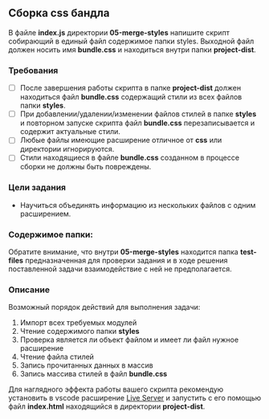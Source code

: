 ## Сборка css бандла

В файле **index.js** директории **05-merge-styles** напишите скрипт собирающий в единый файл содержимое папки styles. Выходной файл должен носить имя **bundle.css** и находиться внутри папки **project-dist**.

### Требования

- [ ] После завершения работы скрипта в папке **project-dist** должен находиться файл **bundle.css** содержащий стили из всех файлов папки **styles**.
- [ ] При добавлении/удалении/изменении файлов стилей в папке **styles** и повторном запуске скрипта файл **bundle.css** перезаписывается и содержит актуальные стили.
- [ ] Любые файлы имеющие расширение отличное от **css** или директории игнорируются.
- [ ] Стили находящиеся в файле **bundle.css** созданном в процессе сборки не должны быть повреждены. 

### Цели задания

- Научиться объединять информацию из нескольких файлов с одним расширением.

### Содержимое папки:
Обратите внимание, что внутри **05-merge-styles** находится папка **test-files** предназначенная для проверки задания и в ходе решения поставленной задачи взаимодействие с ней не предполагается.
### Описание  

Возможный порядок действий для выполнения задачи:

1. Импорт всех требуемых модулей
3. Чтение содержимого папки **styles**
4. Проверка является ли объект файлом и имеет ли файл нужное расширение
4. Чтение файла стилей
5. Запись прочитанных данных в массив
6. Запись массива стилей в файл **bundle.css**

Для наглядного эффекта работы вашего скрипта рекомендую установить в vscode расширение [Live Server](https://marketplace.visualstudio.com/items?itemName=ritwickdey.LiveServer) и запустить с его помощью файл **index.html** находящийся в директории **project-dist**.
